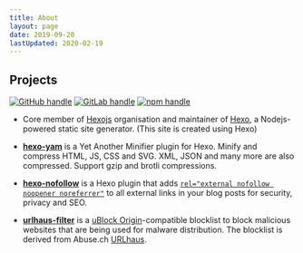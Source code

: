```yaml
---
title: About
layout: page
date: 2019-09-20
lastUpdated: 2020-02-19
---
```


## Projects

[![GitHub handle](/svg/github.svg)](https://github.com/curbengh) [![GitLab handle](/svg/gitlab.svg)](https://gitlab.com/curben) [![npm handle](/svg/npm.svg)](https://www.npmjs.com/~curben)

- Core member of [Hexojs](http://github.com/hexojs) organisation and maintainer of [Hexo](https://github.com/hexojs/hexo), a Nodejs-powered static site generator. (This site is created using Hexo)

- [**hexo-yam**](https://github.com/curbengh/hexo-yam) is a Yet Another Minifier plugin for Hexo. Minify and compress HTML, JS, CSS and SVG. XML, JSON and many more are also compressed. Support gzip and brotli compressions.

- [**hexo-nofollow**](https://github.com/curbengh/hexo-nofollow) is a Hexo plugin that adds [`rel="external nofollow noopener noreferrer"`](https://developer.mozilla.org/en-US/docs/Web/HTML/Link_types) to all external links in your blog posts for security, privacy and SEO.

- [**urlhaus-filter**](https://gitlab.com/curben/urlhaus-filter) is a [uBlock Origin](https://github.com/gorhill/uBlock/)-compatible blocklist to block malicious websites that are being used for malware distribution. The blocklist is derived from Abuse.ch [URLhaus](https://urlhaus.abuse.ch/).
